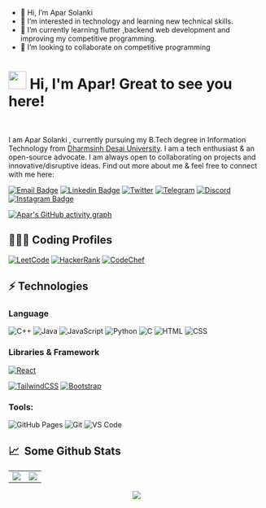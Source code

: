 - 👋 Hi, I’m Apar Solanki
- 👀 I’m interested in technology and learning new technical skills.
- 🌱 I’m currently learning flutter ,backend web development and improving my competitive programming.
- 💞️ I’m looking to collaborate on competitive programming


<!---
apar1223/apar1223 is a ✨ special ✨ repository because its `README.md` (this file) appears on your GitHub profile.
You can click the Preview link to take a look at your changes.
--->
# <img src="https://cdn.jsdelivr.net/gh/Th3Wall/assets-cdn/PersonalGithubReadme/HandGreet.gif" width="35px" />&nbsp;<b>Hi, I'm Apar! Great to see you here!</b>
<br>

I am Apar Solanki , currently pursuing my B.Tech degree in Information Technology from [Dharmsinh Desai University](https://www.ddu.ac.in/). I am a tech enthusiast & an open-source advocate. I am always open to collaborating on projects and innovative/disruptive ideas. Find out more about me & feel free to connect with me here:
<br>

[![Email Badge](https://img.shields.io/badge/-Email-c14438?style=flat-square&logo=Gmail&logoColor=white&link=mailto:solankiapar12@gmail.com)](mailto:solankiapar12@gmail.com)
[![Linkedin Badge](https://img.shields.io/badge/-LinkedIn-blue?style=flat-square&logo=Linkedin&logoColor=white&link=https://www.linkedin.com/in/apar-solanki-669b731bb/)](https://www.linkedin.com/in/apar-solanki-669b731bb/)
[![Twitter](https://img.shields.io/badge/Twitter-1DA1F2?style=flat-square&logo=twitter&logoColor=white)](https://twitter.com/apar_159)
[![Telegram](https://img.shields.io/badge/-Telegram-blue?style=flat-square&logo=Telegram&logoColor=white)](https://t.me/a_s_21_0)
[![Discord](https://img.shields.io/badge/-Discord-7289DA?style=flat-square&logo=discord&logoColor=white)](https://discordapp.com/users/Apar#6492)
[![Instagram Badge](https://img.shields.io/badge/-Instagram-purple?style=flat-square&logo=instagram&logoColor=white&link=https://www.instagram.com/av_solanki210/)](https://www.instagram.com/av_solanki210/)

[![Apar's GitHub activity graph](https://github-readme-activity-graph.cyclic.app/graph?username=asv210&theme=xcode)](https://github.com/asv210)

## 👨🏻‍💻 Coding Profiles

[![LeetCode](https://img.shields.io/badge/-LeetCode-FFA116?style=for-the-badge&logo=LeetCode&logoColor=black)](https://leetcode.com/apar1223/)
[![HackerRank](https://img.shields.io/badge/-HackerRank-2EC866?style=for-the-badge&logo=HackerRank&logoColor=white)](https://www.hackerrank.com/solankiapar12)
[![CodeChef](https://img.shields.io/badge/-CodeChef-5B4638?style=for-the-badge&logo=CodeChef&logoColor=white)](https://www.codechef.com/users/apar1223)

## ⚡ Technologies

### Language

![C++](https://img.shields.io/badge/-C++-00599C?style=for-the-badge&logo=cplusplus)
![Java](https://img.shields.io/badge/-java-E34A86?style=for-the-badge&logo=java)
![JavaScript](https://img.shields.io/badge/-JavaScript-black?style=for-the-badge&logo=javascript)
![Python](https://img.shields.io/badge/-Python-black?style=for-the-badge&logo=Python)
![C](https://img.shields.io/badge/-C-00599C?style=for-the-badge&logo=c)
![HTML](https://img.shields.io/badge/-HTML-E34F26?style=for-the-badge&logo=html&logoColor=white)
![CSS](https://img.shields.io/badge/-CSS-1572B6?style=for-the-badge&logo=css)

### Libraries & Framework

[![React](https://img.shields.io/badge/-React-black?style=for-the-badge&logo=react)](https://reactjs.org/)
<!-- ![React Native](https://img.shields.io/badge/react_native-%2320232a.svg?style=for-the-badge&logo=react&logoColor=%2361DAFB) -->
[![TailwindCSS](https://img.shields.io/badge/tailwindcss-%2338B2AC.svg?&style=for-the-badge&logo=tailwind-css&logoColor=white)](https://tailwindcss.com/)
[![Bootstrap](https://img.shields.io/badge/-Bootstrap-563D7C?style=for-the-badge&logo=bootstrap)](https://getbootstrap.com/)
<!-- [![Nodejs](https://img.shields.io/badge/-Nodejs-black?style=for-the-badge&logo=Node.js)](https://nodejs.org/)
![Express.js](https://img.shields.io/badge/Express.js-000000?style=for-the-badge&logo=express&logoColor=white)
![MongoDB](https://img.shields.io/badge/MongoDB-%234ea94b.svg?style=for-the-badge&logo=mongodb&logoColor=white) -->

### Tools:

![GitHub Pages](https://img.shields.io/badge/GitHub%20Pages-%23327FC7.svg?logo=github&style=for-the-badge&logoColor=white)
![Git](https://img.shields.io/badge/-Git-black?style=for-the-badge&logo=git)
![VS Code](https://img.shields.io/badge/-VS%20Code-007ACC?style=for-the-badge&logo=visual-studio-code)
<!-- ![Firebase](https://img.shields.io/badge/firebase-ffca28?style=for-the-badge&logo=firebase&logoColor=black) -->
<!-- ![Eclipse](https://img.shields.io/badge/Eclipse-2C2255?style=for-the-badge&logo=eclipse&logoColor=white) -->
<!-- ![Netlify](https://img.shields.io/badge/-Netlify-%2300C7B7?style=for-the-badge&logo=netlify&logoColor=ffffff) -->
<!-- ![Heroku](https://img.shields.io/badge/Heroku%20-%23430098.svg?style=for-the-badge&logo=heroku&logoColor=white) -->

## 📈 &nbsp;Some Github Stats ##

<table>
<tr>
<td>
<img src="https://github-readme-stats.vercel.app/api?username=asv210&include_all_commits=true&count_private=true&show_icons=true&line_height=20&theme=tokyonight"/>
<td><img src="https://github-readme-stats.vercel.app/api/top-langs?username=asv210&show_icons=true&locale=en&layout=compact&theme=tokyonight" />
</td>
</tr>
</table>
<p align="center">
<img align="center" src="https://github-readme-streak-stats.herokuapp.com/?user=asv210&theme=tokyonight" />
</p>
